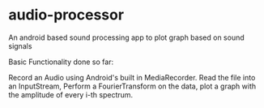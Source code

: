 audio-processor
===============

An android based sound processing app to plot graph based on sound signals

Basic Functionality done so far:

Record an Audio using Android's built in MediaRecorder. Read the file into an InputStream, Perform a FourierTransform on the data,
plot a graph with the amplitude of every i-th spectrum.
